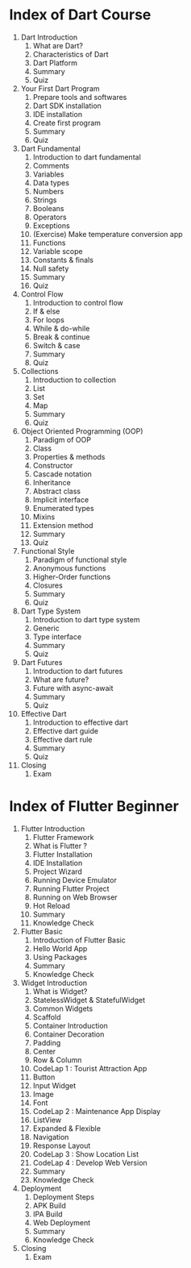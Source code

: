 # Index of Dart Course 

1. Dart Introduction
      01. What are Dart?
      02. Characteristics of Dart
      03. Dart Platform
      04. Summary
      05. Quiz
2. Your First Dart Program
      01. Prepare tools and softwares
      02. Dart SDK installation
      03. IDE installation
      04. Create first program
      05. Summary
      06. Quiz
3. Dart Fundamental
      01. Introduction to dart fundamental
      02. Comments
      03. Variables
      04. Data types
      05. Numbers
      06. Strings
      07. Booleans
      08. Operators
      09. Exceptions
      10. (Exercise) Make temperature conversion app
      11. Functions
      12. Variable scope
      13. Constants & finals
      14. Null safety
      15. Summary
      16. Quiz
4. Control Flow
      01. Introduction to control flow
      02. If & else
      03. For loops
      04. While & do-while
      05. Break & continue
      06. Switch & case
      07. Summary
      08. Quiz
5. Collections
      01. Introduction to collection
      02. List
      03. Set
      04. Map
      05. Summary
      06. Quiz
6. Object Oriented Programming (OOP)
      01. Paradigm of OOP
      02. Class
      03. Properties & methods
      04. Constructor
      05. Cascade notation
      06. Inheritance
      07. Abstract class
      08. Implicit interface
      09. Enumerated types
      10. Mixins
      11. Extension method
      12. Summary
      13. Quiz
7. Functional Style
      01. Paradigm of functional style
      02. Anonymous functions
      03. Higher-Order functions
      04. Closures
      05. Summary
      06. Quiz
8. Dart Type System
      01. Introduction to dart type system
      02. Generic
      03. Type interface
      04. Summary
      05. Quiz
9. Dart Futures
      01. Introduction to dart futures
      02. What are future?
      03. Future with async-await
      04. Summary
      05. Quiz
10. Effective Dart
      01. Introduction to effective dart
      02. Effective dart guide
      03. Effective dart rule
      04. Summary
      05. Quiz
11. Closing
      01. Exam


# Index of Flutter Beginner

1. Flutter Introduction
      01. Flutter Framework
      02. What is Flutter ?
      03. Flutter Installation
      04. IDE Installation
      05. Project Wizard
      06. Running Device Emulator
      07. Running Flutter Project
      08. Running on Web Browser
      09. Hot Reload
      10. Summary
      11. Knowledge Check
2. Flutter Basic
      01. Introduction of Flutter Basic
      02. Hello World App
      03. Using Packages
      04. Summary
      05. Knowledge Check
3. Widget Introduction
      01. What is Widget?
      02. StatelessWidget & StatefulWidget
      03. Common Widgets
      04. Scaffold
      05. Container Introduction
      06. Container Decoration
      07. Padding
      08. Center
      09. Row & Column
      10. CodeLap 1 : Tourist Attraction App
      11. Button
      12. Input Widget
      13. Image
      14. Font
      15. CodeLap 2 : Maintenance App Display
      16. ListView
      17. Expanded & Flexible
      18. Navigation
      19. Response Layout
      20. CodeLap 3 : Show Location List
      21. CodeLap 4 : Develop Web Version
      22. Summary
      23. Knowledge Check
4. Deployment
      01. Deployment Steps
      02. APK Build
      03. IPA Build
      04. Web Deployment
      05. Summary
      06. Knowledge Check
5. Closing
      01. Exam